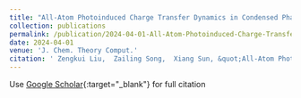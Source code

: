 ```yaml
---
title: "All-Atom Photoinduced Charge Transfer Dynamics in Condensed Phase via Multistate Nonlinear-Response Instantaneous Marcus Theory"
collection: publications
permalink: /publication/2024-04-01-All-Atom-Photoinduced-Charge-Transfer-Dynamics-in-Condensed-Phase-via-Multistate-Nonlinear-Response-Instantaneous-Marcus-Theory
date: 2024-04-01
venue: 'J. Chem. Theory Comput.'
citation: ' Zengkui Liu,  Zailing Song,  Xiang Sun, &quot;All-Atom Photoinduced Charge Transfer Dynamics in Condensed Phase via Multistate Nonlinear-Response Instantaneous Marcus Theory.&quot; J. Chem. Theory Comput., 20(9), 2024.'
---
```

Use [Google Scholar](https://scholar.google.com/scholar?q=All+Atom+Photoinduced+Charge+Transfer+Dynamics+in+Condensed+Phase+via+Multistate+Nonlinear+Response+Instantaneous+Marcus+Theory){:target="_blank"} for full citation